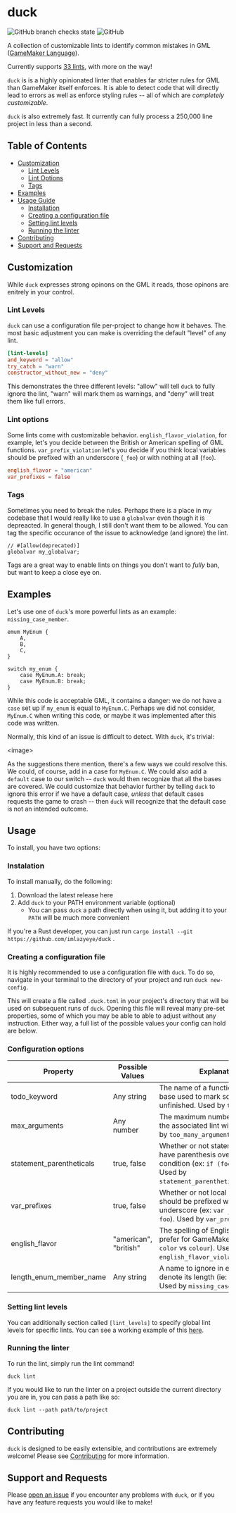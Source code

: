 # duck

![GitHub branch checks state](https://img.shields.io/github/checks-status/imlazyeye/duck/main)
![GitHub](https://img.shields.io/github/license/imlazyeye/duck)

A collection of customizable lints to identify common mistakes in GML ([GameMaker Language](https://manual.yoyogames.com/#t=Content.html)).

Currently supports [33 lints](LINTS.md), with more on the way!

`duck` is is a highly opinionated linter that enables far stricter rules for GML than GameMaker itself enforces. It is able to detect code that will directly lead to errors as well as enforce styling rules -- all of which are *completely customizable*.

`duck` is also extremely fast. It currently can fully process a 250,000 line project in less than a second.

## Table of Contents

- [Customization](#customization)
  - [Lint Levels](#lint-levels)
  - [Lint Options](#lint-options)
  - [Tags](#tags)
- [Examples](#examples)
- [Usage Guide](#usage-guide)
  - [Installation](#instalation)
  - [Creating a configuration file](#creating-a-configuration-file)
  - [Setting lint levels](#setting-lint-levels)
  - [Running the linter](#running-the-linter)
- [Contributing](#contributing)
- [Support and Requests](#support-and-requests)

## Customization

While `duck` expresses strong opinons on the GML it reads, those opinons are enitrely in your control.

### Lint Levels

`duck` can use a configuration file per-project to change how it behaves. The most basic adjustment you can make is overriding the default "level" of any lint.

```toml
[lint-levels]
and_keyword = "allow"
try_catch = "warn"
constructor_without_new = "deny"
```

This demonstrates the three different levels: "allow" will tell `duck` to fully ignore the lint, "warn" will mark them as warnings, and "deny" will treat them like full errors.

### Lint options

Some lints come with customizable behavior. `english_flavor_violation`, for example, let's you decide between the British or American spelling of GML functions. `var_prefix_violation` let's you decide if you think local variables should be prefixed with an underscore (`_foo`) or with nothing at all (`foo`).

```toml
english_flavor = "american"
var_prefixes = false
```

### Tags

Sometimes you need to break the rules. Perhaps there is a place in my codebase that I would really like to use a `globalvar` even though it is depreacted. In general though, I still don't want them to be allowed. You can tag the specific occurance of the issue to acknowledge (and ignore) the lint.

```gml
// #[allow(deprecated)]
globalvar my_globalvar;
```

Tags are a great way to enable lints on things you don't want to _fully_ ban, but want to keep a close eye on.

## Examples

Let's use one of `duck`'s more powerful lints as an example: `missing_case_member`.

```gml
emum MyEnum {
    A,
    B,
    C,
}

switch my_enum {
    case MyEnum.A: break;
    case MyEnum.B: break;
}
```

While this code is acceptable GML, it contains a danger: we do not have a `case` set up if `my_enum` is equal to `MyEnum.C`. Perhaps we did not consider, `MyEnum.C` when writing this code, or maybe it was implemented after this code was written.

Normally, this kind of an issue is difficult to detect. With `duck`, it's trivial:

\<image>

As the suggestions there mention, there's a few ways we could resolve this. We could, of course, add in a case for `MyEnum.C`. We could also add a `default` case to our switch -- `duck` would then recognize that all the bases are covered. We could customize that behavior further by telling `duck` to ignore this error if we have a default case, _unless_ that default cases requests the game to crash -- then `duck` will recognize that the default case is not an intended outcome.

## Usage

To install, you have two options:

### Instalation

To install manually, do the following:

1. Download the latest release here
2. Add `duck` to your PATH environment variable (optional)
   - You can pass `duck` a path directly when using it, but adding it to your `PATH` will be much more convenient

If you're a Rust developer, you can just run `cargo install --git https://github.com/imlazyeye/duck` .

### Creating a configuration file

It is highly recommended to use a configuration file with `duck`. To do so, navigate in your terminal to the directory of your project and run `duck new-config`.

This will create a file called `.duck.toml` in your project's directory that will be used on subsequent runs of `duck`. Opening this file will reveal many pre-set properties, some of which you may be able to able to adjust without any instruction. Either way, a full list of the possible values your config can hold are below.

### Configuration options

| Property                 | Possible Values       | Explanation                                                                                                                                       |
| ------------------------ | --------------------- | ------------------------------------------------------------------------------------------------------------------------------------------------- |
| todo_keyword             | Any string            | The name of a function in your code base used to mark something as unfinished. Used by `todo`.                                                    |
| max_arguments            | Any number            | The maximum number of arguments the associated lint will allow. Used by `too_many_arguments`.                                                     |
| statement_parentheticals | true, false           | Whether or not statements should have parenthesis over their condition (ex: `if (foo)` vs `if foo`). Used by `statement_parenthetical_violation`. |
| var_prefixes             | true, false           | Whether or not local variables should be prefixed with an underscore (ex: `var _foo` vs `var foo`). Used by `var_prefix_violation`.               |
| english_flavor           | "american", "british" | The spelling of English words you prefer for GameMaker functions (ex: `color` vs `colour`). Used by `english_flavor_violation`.                   |
| length_enum_member_name  | Any string            | A name to ignore in enums that denote its length (ie: `Len`, `Count`). Used by `missing_case_member`.                                             |

### Setting lint levels

You can additionally section called `[lint_levels]` to specify global lint levels for specific lints. You can see a working example of this [here](#lint-levels).

### Running the linter

To run the lint, simply run the lint command!

```
duck lint
```

If you would like to run the linter on a project outside the current directory you are in, you can pass a path like so:

```
duck lint --path path/to/project
```

## Contributing

`duck` is designed to be easily extensible, and contributions are extremely welcome! Please see [Contributing](CONTRIBUTING.md) for more information.

## Support and Requests

Please [open an issue](https://github.com/imlazyeye/duck/issues) if you encounter any problems with `duck`, or if you have any feature requests you would like to make!
